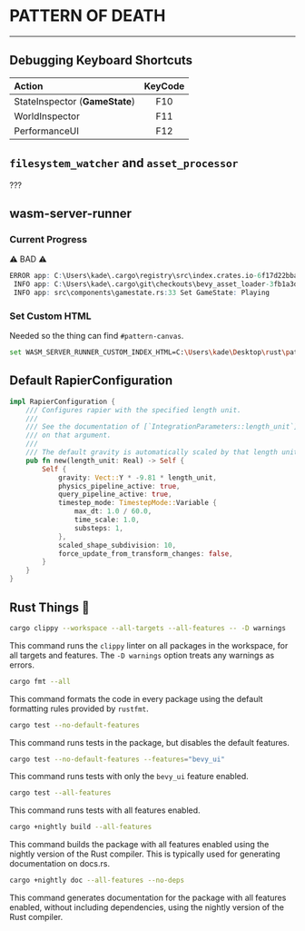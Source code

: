 # PATTERN OF DEATH

---

## Debugging Keyboard Shortcuts

| Action | KeyCode |
| :----- | :-----: |
| StateInspector (**GameState**)  |   F10   |
| WorldInspector | F11 |
| PerformanceUI | F12 | <!-- TODO -->

## `filesystem_watcher` and `asset_processor`

???

## wasm-server-runner

### Current Progress

⚠️ BAD ⚠️

```r
ERROR app: C:\Users\kade\.cargo\registry\src\index.crates.io-6f17d22bba15001f\bevy_asset-0.13.2\src\io\wasm.rs:124 Reading directories is not supported with the HttpWasmAssetReader
 INFO app: C:\Users\kade\.cargo\git\checkouts\bevy_asset_loader-3fb1a3d48c4110df\a1f2aa1\bevy_asset_loader\src\loading_state\systems.rs:142 Loading state 'bevy_splashscreen::state::splash_screen_state::SplashScreenState::Initialize' is done
 INFO app: src\components\gamestate.rs:33 Set GameState: Playing
```

### Set Custom HTML

Needed so the thing can find `#pattern-canvas`.

```bash
set WASM_SERVER_RUNNER_CUSTOM_INDEX_HTML=C:\Users\kade\Desktop\rust\pattern\pattern.html
```

## Default RapierConfiguration

```rust
impl RapierConfiguration {
    /// Configures rapier with the specified length unit.
    ///
    /// See the documentation of [`IntegrationParameters::length_unit`] for additional details
    /// on that argument.
    ///
    /// The default gravity is automatically scaled by that length unit.
    pub fn new(length_unit: Real) -> Self {
        Self {
            gravity: Vect::Y * -9.81 * length_unit,
            physics_pipeline_active: true,
            query_pipeline_active: true,
            timestep_mode: TimestepMode::Variable {
                max_dt: 1.0 / 60.0,
                time_scale: 1.0,
                substeps: 1,
            },
            scaled_shape_subdivision: 10,
            force_update_from_transform_changes: false,
        }
    }
}
```

## Rust Things 🦀

```bash
cargo clippy --workspace --all-targets --all-features -- -D warnings
```

This command runs the `clippy` linter on all packages in the workspace, for all targets and features. The `-D warnings` option treats any warnings as errors.

```bash
cargo fmt --all
```

This command formats the code in every package using the default formatting rules provided by `rustfmt`.

```bash
cargo test --no-default-features
```

This command runs tests in the package, but disables the default features.

```bash
cargo test --no-default-features --features="bevy_ui"
```

This command runs tests with only the `bevy_ui` feature enabled.

```bash
cargo test --all-features
```

This command runs tests with all features enabled.

```bash
cargo +nightly build --all-features
```

This command builds the package with all features enabled using the nightly version of the Rust compiler. This is typically used for generating documentation on docs.rs.

```bash
cargo +nightly doc --all-features --no-deps
```

This command generates documentation for the package with all features enabled, without including dependencies, using the nightly version of the Rust compiler.
